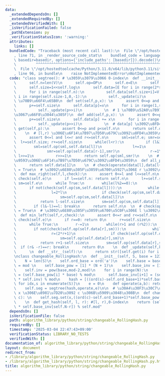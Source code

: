 ```yaml
---
data:
  _extendedDependsOn: []
  _extendedRequiredBy: []
  _extendedVerifiedWith: []
  _isVerificationFailed: false
  _pathExtension: py
  _verificationStatusIcon: ':warning:'
  attributes:
    links: []
  bundledCode: "Traceback (most recent call last):\n  File \"/opt/hostedtoolcache/Python/3.11.0/x64/lib/python3.11/site-packages/onlinejudge_verify/documentation/build.py\"\
    , line 71, in _render_source_code_stat\n    bundled_code = language.bundle(stat.path,\
    \ basedir=basedir, options={'include_paths': [basedir]}).decode()\n          \
    \         ^^^^^^^^^^^^^^^^^^^^^^^^^^^^^^^^^^^^^^^^^^^^^^^^^^^^^^^^^^^^^^^^^^^^^^^^^^^^^^^^^\n\
    \  File \"/opt/hostedtoolcache/Python/3.11.0/x64/lib/python3.11/site-packages/onlinejudge_verify/languages/python.py\"\
    , line 96, in bundle\n    raise NotImplementedError\nNotImplementedError\n"
  code: "class segtree(): # \u3059\u3079\u3066 0-index\n  def __init__(self,V,OP,E):\n\
    \      self.n=len(V)\n      self.op=OP\n      self.e=E\n      self.log=(self.n-1).bit_length()\n\
    \      self.size=1<<self.log\n      self.data=[E for i in range(2*self.size)]\n\
    \      for i in range(self.n):\n          self.data[self.size+i]=V[i]\n      for\
    \ i in range(self.size-1,0,-1):\n          self._update(i)\n          \n  # 1\
    \ \u70B9\u66F4\u65B0\n  def set(self,p,x): \n      assert 0<=p and p<self.n\n\
    \      p+=self.size\n      self.data[p]=x\n      for i in range(1,self.log+1):\n\
    \          self._update(p>>i)\n          \n  # 1 \u70B9\u52A0\u7B97(\u81EA\u5206\
    \u3067\u66F8\u3044\u305F)\n  def add(self,p,x): \n      assert 0<=p and p<self.n\n\
    \      p+=self.size\n      self.data[p] += x\n      for i in range(1,self.log+1):\n\
    \          self._update(p>>i)\n          \n  # data[p] \u3092\u8FD4\u3059\n  def\
    \ get(self,p):\n      assert 0<=p and p<self.n\n      return self.data[p+self.size]\n\
    \    \n  # [l,r) \u306E\u6F14\u7B97\u7D50\u679C\u3092\u8FD4\u3059\n  def prod(self,l,r):\n\
    \      assert 0<=l and l<=r and r<=self.n\n      sml=self.e; smr=self.e\n    \
    \  l+=self.size; r+=self.size\n      while(l<r):\n          if (l&1):\n      \
    \        sml=self.op(sml,self.data[l])\n              l+=1\n          if (r&1):\n\
    \              smr=self.op(self.data[r-1],smr)\n              r-=1\n         \
    \ l>>=1\n          r>>=1\n      return self.op(sml,smr)\n    \n  # \u5168\u533A\
    \u9593\u306E\u6F14\u7B97\u7D50\u679C\u3092\u8FD4\u3059\n  def all_prod(self):\n\
    \      return self.data[1]\n    \n  # check(operate(data[l],data[l+1],...,data[r-1]))\
    \ = True\n  # \u3092\u6E80\u305F\u3059\u6700\u5927\u306E r \u3092\u8FD4\u3059\n\
    \  def max_right(self,l,check):\n      assert 0<=l and l<=self.n\n      assert\
    \ check(self.e)\n      if l==self.n: return self.n\n      l+=self.size\n     \
    \ sm=self.e\n      while True:\n        while(l%2==0):\n            l>>=1\n  \
    \      if not(check(self.op(sm,self.data[l]))):\n            while(l<self.size):\n\
    \                l=2*l\n                if check(self.op(sm,self.data[l])):\n\
    \                    sm=self.op(sm,self.data[l])\n                    l+=1\n \
    \           return l-self.size\n        sm=self.op(sm,self.data[l])\n        l+=1\n\
    \        if (l&-l)==l: break\n      return self.n\n  \n  # check(operate(data[l],data[l+1],...,data[r-1]))\
    \ = True\n  # \u3092\u6E80\u305F\u3059\u6700\u5C0F\u306E l \u3092\u8FD4\u3059\n\
    \  def min_left(self,r,check):\n      assert 0<=r and r<=self.n\n      assert\
    \ check(self.e)\n      if r==0: return 0\n      r+=self.size\n      sm=self.e\n\
    \      while True:\n        r-=1\n        while(r>1 and (r%2)):\n            r>>=1\n\
    \        if not(check(self.op(self.data[r],sm))):\n            while(r<self.size):\n\
    \                r=(2*r+1)\n                if check(self.op(self.data[r],sm)):\n\
    \                    sm=self.op(self.data[r],sm)\n                    r-=1\n \
    \           return r+1-self.size\n        sm=self.op(self.data[r],sm)\n      \
    \  if (r& -r)==r: break\n      return 0\n    \n  def _update(self,k):\n      self.data[k]=self.op(self.data[2*k],self.data[2*k+1])\n\
    \      \n  def __str__(self):\n      return str([self.get(i) for i in range(self.n)])\n\
    \nclass changeable_RollingHash:\n  def __init__(self, S, base = 1237, mod = (1<<61)-1):\n\
    \    N = len(S)\n    self.ord_base = ord('a')\n    self.base = base\n    self.mod\
    \ = mod \n    self.base_pow = [1] * (N + 1)\n    self.base_inv = [1] * (N + 1)\n\
    \    self.inv = pow(base,mod-2,mod)\n    for i in range(N):\n      self.base_pow[i+1]\
    \ = (self.base_pow[i] * base) % mod\n      self.base_inv[i+1] = (self.base_inv[i]\
    \ * self.inv) % mod\n    hash = [((ord(s)-self.ord_base+1)*self.base_pow[N-idx-1])%mod\
    \ for idx,s in enumerate(S)]\n    e = 0\n    def operate(a,b): return (a+b)%mod\n\
    \    self.seg = segtree(hash,operate,e)\n\n  # \u30A4\u30F3\u30C7\u30C3\u30AF\u30B9\
    \ x \u306E\u8981\u7D20\u3092 c \u306B\u5909\u3048\u308B\n  def change(self, x,\
    \ c): \n    self.seg.set(x,((ord(c)-self.ord_base+1)*self.base_pow[self.N-x-1])%self.mod)\n\
    \    \n  def get_hash(self, l, r): #[l, r),0-index\n    return (self.seg.prod(l,r)\
    \ * self.base_inv[self.N-r]) % self.mod"
  dependsOn: []
  isVerificationFile: false
  path: algorithm_library/python/string/changeable_RollingHash.py
  requiredBy: []
  timestamp: '2025-03-04 22:47:43+09:00'
  verificationStatus: LIBRARY_NO_TESTS
  verifiedWith: []
documentation_of: algorithm_library/python/string/changeable_RollingHash.py
layout: document
redirect_from:
- /library/algorithm_library/python/string/changeable_RollingHash.py
- /library/algorithm_library/python/string/changeable_RollingHash.py.html
title: algorithm_library/python/string/changeable_RollingHash.py
---
```

